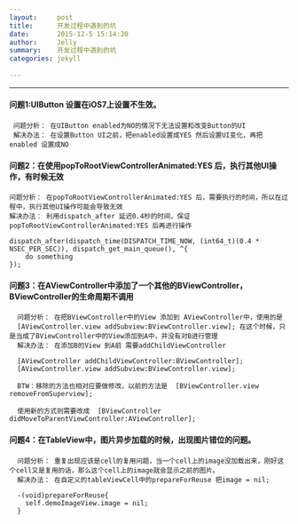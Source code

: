```yaml
---
layout:     post
title:      开发过程中遇到的坑
date:       2015-12-5 15:14:20
author:     Jelly
summary:    开发过程中遇到的坑
categories: jekyll
 
---
```




---
#### 问题1:UIButton 设置在iOS7上设置不生效。
     问题分析： 在UIButton enabled为NO的情况下无法设置和改变Button的UI
     解决办法： 在设置Button UI之前，把enabled设置成YES 然后设置UI变化，再把enabled 设置成NO
    
     
    
#### 问题2：在使用popToRootViewControllerAnimated:YES 后，执行其他UI操作，有时候无效
	问题分析： 在popToRootViewControllerAnimated:YES 后，需要执行的时间，所以在过程中，执行其他UI操作可能会导致无效
	解决办法： 利用dispatch_after 延迟0.4秒的时间，保证popToRootViewControllerAnimated:YES 后再进行操作 
	 
	dispatch_after(dispatch_time(DISPATCH_TIME_NOW, (int64_t)(0.4 * NSEC_PER_SEC)), dispatch_get_main_queue(), ^{
		do something
	});

#### 问题3：在AViewController中添加了一个其他的BViewController，BViewController的生命周期不调用
      问题分析： 在把BViewController中的View 添加到 AViewController中，使用的是
      [AViewController.view addSubview:BViewController.view]; 在这个时候，只是当成了BViewController中的View添加到A中，并没有对B进行管理
      解决办法： 在添加B的View 到A前 需要addChildViewController 
      
      [AViewController addChildViewController:BViewController];
      [AViewController.view addSubview:BViewController.view];
      
      BTW：移除的方法也相对应要做修改，以前的方法是  [BViewController.view removeFromSuperview];
      
      使用新的方式则需要改成  [BViewController didMoveToParentViewController:AViewController];

#### 问题4：在TableView中，图片异步加载的时候，出现图片错位的问题。
	  问题分析： 重复出现应该是cell的复用问题，当一个cell上的image没加载出来，刚好这个cell又是复用的话，那么这个cell上的image就会显示之前的图片。
	  解决办法： 在自定义的tableViewCell中的prepareForReuse 把image = nil;
	  
	  -(void)prepareForReuse{
    	self.demoImageView.image = nil;
	  } 
